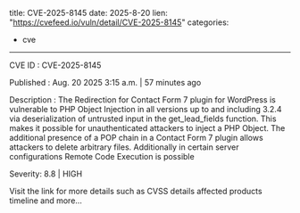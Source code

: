  
title: CVE-2025-8145
date: 2025-8-20
lien: "https://cvefeed.io/vuln/detail/CVE-2025-8145"
categories:
  - cve
---

CVE ID : CVE-2025-8145

Published :  Aug. 20
2025
3:15 a.m. | 57 minutes ago

Description : The Redirection for Contact Form 7 plugin for WordPress is vulnerable to PHP Object Injection in all versions up to
and including
3.2.4 via deserialization of untrusted input in the get_lead_fields function. This makes it possible for unauthenticated attackers to inject a PHP Object. The additional presence of a POP chain in a Contact Form 7 plugin allows attackers to delete arbitrary files. Additionally
in certain server configurations
Remote Code Execution is possible

Severity: 8.8 | HIGH

Visit the link for more details
such as CVSS details
affected products
timeline
and more...
